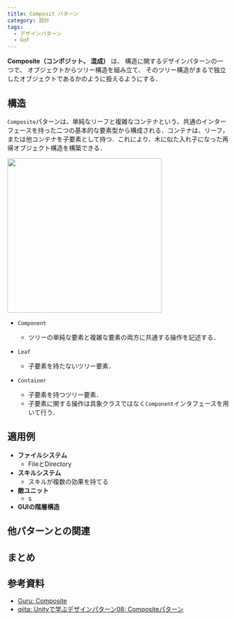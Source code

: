 ```yaml
---
title: Composit パターン
category: 設計
tags:
  - デザインパターン
  - GoF
---
```


**Composite（コンポジット、 混成）** は、 構造に関するデザインパターンの一つで、 オブジェクトからツリー構造を組み立て、 そのツリー構造がまるで独立したオブジェクトであるかのように扱えるようにする．

<!-- more -->

## 構造

`Composite`パターンは、単純なリーフと複雑なコンテナという、共通のインターフェースを持った二つの基本的な要素型から構成される．コンテナは、リーフ，または他コンテナを子要素として持つ．これにより、木に似た入れ子になった再帰オブジェクト構造を構築できる．

<img src="https://refactoring.guru/images/patterns/diagrams/composite/structure-ja-indexed-2x.png" width=350>

- `Component`
  - ツリーの単純な要素と複雑な要素の両方に共通する操作を記述する．

- `Leaf`
  - 子要素を持たないツリー要素．

- `Container`
  - 子要素を持つツリー要素．
  - 子要素に関する操作は具象クラスではなく`Component`インタフェースを用いて行う．


## 適用例

- **ファイルシステム**
  - FileとDirectory
- **スキルシステム**
  - スキルが複数の効果を持てる
- **敵ユニット**
  - s
- **GUIの階層構造**

## 他パターンとの関連

## まとめ

## 参考資料
- [Guru: Composite](https://refactoring.guru/ja/design-patterns/composite)
- [qiita: Unityで学ぶデザインパターン08: Compositeパターン](https://qiita.com/Cova8bitdot/items/1c57d856027a33e99eb0)